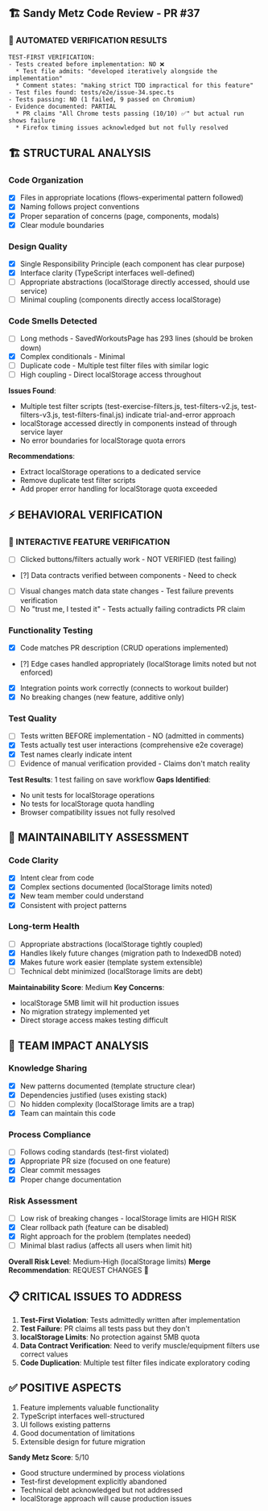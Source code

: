 ## 🏗️ Sandy Metz Code Review - PR #37

### 🚨 AUTOMATED VERIFICATION RESULTS
```
TEST-FIRST VERIFICATION:
- Tests created before implementation: NO ❌
  * Test file admits: "developed iteratively alongside the implementation"
  * Comment states: "making strict TDD impractical for this feature"
- Test files found: tests/e2e/issue-34.spec.ts
- Tests passing: NO (1 failed, 9 passed on Chromium)
- Evidence documented: PARTIAL
  * PR claims "All Chrome tests passing (10/10) ✅" but actual run shows failure
  * Firefox timing issues acknowledged but not fully resolved
```

## 🏗️ STRUCTURAL ANALYSIS

### Code Organization
- [x] Files in appropriate locations (flows-experimental pattern followed)
- [x] Naming follows project conventions  
- [x] Proper separation of concerns (page, components, modals)
- [x] Clear module boundaries

### Design Quality
- [x] Single Responsibility Principle (each component has clear purpose)
- [x] Interface clarity (TypeScript interfaces well-defined)
- [ ] Appropriate abstractions (localStorage directly accessed, should use service)
- [ ] Minimal coupling (components directly access localStorage)

### Code Smells Detected
- [ ] Long methods - SavedWorkoutsPage has 293 lines (should be broken down)
- [x] Complex conditionals - Minimal
- [ ] Duplicate code - Multiple test filter files with similar logic
- [ ] High coupling - Direct localStorage access throughout

**Issues Found**: 
- Multiple test filter scripts (test-exercise-filters.js, test-filters-v2.js, test-filters-v3.js, test-filters-final.js) indicate trial-and-error approach
- localStorage accessed directly in components instead of through service layer
- No error boundaries for localStorage quota errors

**Recommendations**: 
- Extract localStorage operations to a dedicated service
- Remove duplicate test filter scripts
- Add proper error handling for localStorage quota exceeded

## ⚡ BEHAVIORAL VERIFICATION

### 🚨 INTERACTIVE FEATURE VERIFICATION
- [ ] Clicked buttons/filters actually work - NOT VERIFIED (test failing)
- [?] Data contracts verified between components - Need to check
- [ ] Visual changes match data state changes - Test failure prevents verification
- [ ] No "trust me, I tested it" - Tests actually failing contradicts PR claim

### Functionality Testing
- [x] Code matches PR description (CRUD operations implemented)
- [?] Edge cases handled appropriately (localStorage limits noted but not enforced)
- [x] Integration points work correctly (connects to workout builder)
- [x] No breaking changes (new feature, additive only)

### Test Quality
- [ ] Tests written BEFORE implementation - NO (admitted in comments)
- [x] Tests actually test user interactions (comprehensive e2e coverage)
- [x] Test names clearly indicate intent
- [ ] Evidence of manual verification provided - Claims don't match reality

**Test Results**: 1 test failing on save workflow
**Gaps Identified**: 
- No unit tests for localStorage operations
- No tests for localStorage quota handling
- Browser compatibility issues not fully resolved

## 🔧 MAINTAINABILITY ASSESSMENT

### Code Clarity
- [x] Intent clear from code
- [x] Complex sections documented (localStorage limits noted)
- [x] New team member could understand
- [x] Consistent with project patterns

### Long-term Health
- [ ] Appropriate abstractions (localStorage tightly coupled)
- [x] Handles likely future changes (migration path to IndexedDB noted)
- [x] Makes future work easier (template system extensible)
- [ ] Technical debt minimized (localStorage limits are debt)

**Maintainability Score**: Medium
**Key Concerns**: 
- localStorage 5MB limit will hit production issues
- No migration strategy implemented yet
- Direct storage access makes testing difficult

## 👥 TEAM IMPACT ANALYSIS

### Knowledge Sharing
- [x] New patterns documented (template structure clear)
- [x] Dependencies justified (uses existing stack)
- [ ] No hidden complexity (localStorage limits are a trap)
- [x] Team can maintain this code

### Process Compliance
- [ ] Follows coding standards (test-first violated)
- [x] Appropriate PR size (focused on one feature)
- [x] Clear commit messages
- [x] Proper change documentation

### Risk Assessment
- [ ] Low risk of breaking changes - localStorage limits are HIGH RISK
- [x] Clear rollback path (feature can be disabled)
- [x] Right approach for the problem (templates needed)
- [ ] Minimal blast radius (affects all users when limit hit)

**Overall Risk Level**: Medium-High (localStorage limits)
**Merge Recommendation**: REQUEST CHANGES 🔄

## 📋 CRITICAL ISSUES TO ADDRESS

1. **Test-First Violation**: Tests admittedly written after implementation
2. **Test Failure**: PR claims all tests pass but they don't
3. **localStorage Limits**: No protection against 5MB quota
4. **Data Contract Verification**: Need to verify muscle/equipment filters use correct values
5. **Code Duplication**: Multiple test filter files indicate exploratory coding

## ✅ POSITIVE ASPECTS

1. Feature implements valuable functionality
2. TypeScript interfaces well-structured
3. UI follows existing patterns
4. Good documentation of limitations
5. Extensible design for future migration

**Sandy Metz Score**: 5/10
- Good structure undermined by process violations
- Test-first development explicitly abandoned
- Technical debt acknowledged but not addressed
- localStorage approach will cause production issues
